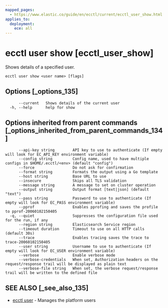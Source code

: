 ```yaml
---
mapped_pages:
  - https://www.elastic.co/guide/en/ecctl/current/ecctl_user_show.html
applies_to:
  deployment:
    ece: all
---
```


# ecctl user show [ecctl_user_show]

Shows details of a specified user.

```
ecctl user show <user name> [flags]
```


## Options [_options_135]

```
      --current   Shows details of the current user
  -h, --help      help for show
```


## Options inherited from parent commands [_options_inherited_from_parent_commands_134]

```
      --api-key string        API key to use to authenticate (If empty will look for EC_API_KEY environment variable)
      --config string         Config name, used to have multiple configs in $HOME/.ecctl/<env> (default "config")
      --force                 Do not ask for confirmation
      --format string         Formats the output using a Go template
      --host string           Base URL to use
      --insecure              Skips all TLS validation
      --message string        A message to set on cluster operation
      --output string         Output format [text|json] (default "text")
      --pass string           Password to use to authenticate (If empty will look for EC_PASS environment variable)
      --pprof                 Enables pprofing and saves the profile to pprof-20060102150405
  -q, --quiet                 Suppresses the configuration file used for the run, if any
      --region string         Elasticsearch Service region
      --timeout duration      Timeout to use on all HTTP calls (default 30s)
      --trace                 Enables tracing saves the trace to trace-20060102150405
      --user string           Username to use to authenticate (If empty will look for EC_USER environment variable)
      --verbose               Enable verbose mode
      --verbose-credentials   When set, Authorization headers on the request/response trail will be displayed as plain text
      --verbose-file string   When set, the verbose request/response trail will be written to the defined file
```


## SEE ALSO [_see_also_135]

* [ecctl user](/reference/ecctl_user.md) - Manages the platform users

